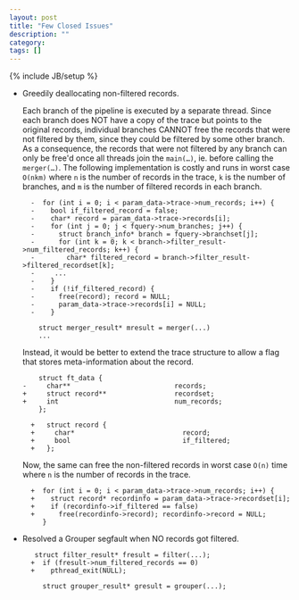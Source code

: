 ```yaml
---
layout: post
title: "Few Closed Issues"
description: ""
category: 
tags: []
---
```

{% include JB/setup %}
- Greedily deallocating non-filtered records.

	Each branch of the pipeline is executed by a separate thread. Since each branch does NOT have a copy of the trace
	but points to the original records, individual branches CANNOT free the records that were not filtered by them, since
	they could be filtered by some other branch. As a consequence, the records that were not filtered by any branch can only be 	free'd once all threads join the `main(…)`, ie. before calling the `merger(…)`. The following implementation is costly and
	runs in worst case `O(nkm)` where `n` is the number of records in the trace, `k` is the number of branches, and `m` is the
	number of filtered records in each branch.
	
		-  for (int i = 0; i < param_data->trace->num_records; i++) {
		-    bool if_filtered_record = false;
		-    char* record = param_data->trace->records[i];
		-    for (int j = 0; j < fquery->num_branches; j++) {
		-      struct branch_info* branch = fquery->branchset[j];        
		-      for (int k = 0; k < branch->filter_result->num_filtered_records; k++) {
		-        char* filtered_record = branch->filter_result->filtered_recordset[k];
		-	  ...
		-    }
		-    if (!if_filtered_record) {
		-      free(record); record = NULL;
		-      param_data->trace->records[i] = NULL;      
		-    }
		
          struct merger_result* mresult = merger(...)
          ...
		
	Instead, it would be better to extend the trace structure to allow a flag that stores meta-information about the record.
	
          struct ft_data {
      -     char**                          records;
      +     struct record**                 recordset;
      +     int                             num_records;
          };
		 
		+   struct record {
		+     char*                           record;
		+     bool                            if_filtered;
		+   };	
		
	
	Now, the same can free the non-filtered records in worst case `O(n)` time where `n` is the number of records in the trace.
		
		
		+  for (int i = 0; i < param_data->trace->num_records; i++) {      
		+    struct record* recordinfo = param_data->trace->recordset[i];
		+    if (recordinfo->if_filtered == false)
		+      free(recordinfo->record); recordinfo->record = NULL;
		   }

- Resolved a Grouper segfault when NO records got filtered.

         struct filter_result* fresult = filter(...);
		+  if (fresult->num_filtered_records == 0)
		+    pthread_exit(NULL);
		      
		   struct grouper_result* gresult = grouper(...);  
